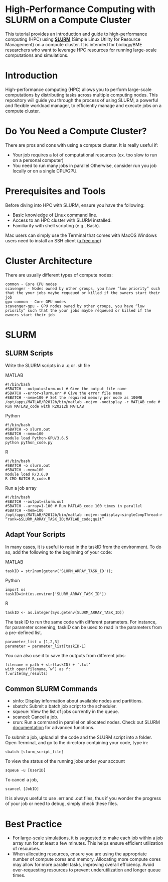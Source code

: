 # High-Performance Computing with SLURM on a Compute Cluster

This tutorial provides an introduction and guide to high-performance computing (HPC) using [**SLURM**](https://slurm.schedmd.com/documentation.html) (Simple Linux Utility for Resource Management) on a compute cluster. It is intended for biology/BME researchers who want to leverage HPC resources for running large-scale computations and simulations.

# Introduction
High-performance computing (HPC) allows you to perform large-scale computations by distributing tasks across multiple computing nodes. This repository will guide you through the process of using SLURM, a powerful and flexible workload manager, to efficiently manage and execute jobs on a compute cluster.

# Do You Need a Compute Cluster?
There are pros and cons with using a compute cluster. It is really useful if:
+ Your job requires a lot of computational resources (ex. too slow to run on a personal computer)
+ You need to run many jobs in parallel
Otherwise, consider run you job locally or on a single CPU/GPU.

# Prerequisites and Tools
Before diving into HPC with SLURM, ensure you have the following:
+ Basic knowledge of Linux command line.
+ Access to an HPC cluster with SLURM installed.
+ Familiarity with shell scripting (e.g., Bash).

Mac users can simply use the Terminal that comes with MacOS
Windows users need to install an SSH client ([a free one](https://www.chiark.greenend.org.uk/~sgtatham/putty/latest.html ))

# Cluster Architecture

There are usually different types of compute nodes:
```
common - Core CPU nodes
scavenger - Nodes owned by other groups, you have “low priority” such that the your jobs maybe requeued or killed if the owners start their job
gpu-common - Core GPU nodes
scavenger-gpu - GPU nodes owned by other groups, you have “low priority” such that the your jobs maybe requeued or killed if the owners start their job
```
# SLURM 

## SLURM Scripts
Write the SLURM scripts in a .q or .sh file

MATLAB
```
#!/bin/bash
#SBATCH --output=slurm.out # Give the output file name
#SBATCH --error=slurm.err # Give the error file name
#SBATCH --mem=100 # Set the required memory per node as 100MB
/opt/apps/MATLAB/R2012b/bin/matlab -nojvm -nodisplay -r MATLAB_code # Run MATLAB_code with R20212b MATLAB
```

Python
```
#!/bin/bash
#SBATCH -o slurm.out
#SBATCH --mem=100
module load Python-GPU/3.6.5
python python_code.py
```

R
```
#!/bin/bash
#SBATCH -o slurm.out
#SBATCH --mem=100
module load R/3.6.0
R CMD BATCH R_code.R
```

Run a job array
```
#!/bin/bash
#SBATCH --output=slurm.out
#SBATCH --array=1-100 # Run MATLAB_code 100 times in parallel
#SBATCH --mem=100
/opt/apps/MATLAB/R2012b/bin/matlab -nojvm-nodisplay–singleCompThread-r “rank=$SLURM_ARRAY_TASK_ID;MATLAB_code;quit”
```
## Adapt Your Scripts
In many cases, it is useful to read in the taskID from the environment. To do so, add the following to the beginning of your code:

MATLAB
```
taskID = str2num(getenv('SLURM_ARRAY_TASK_ID'));
```
Python
```
import os
taskID=int(os.environ['SLURM_ARRAY_TASK_ID'])
```
R
```
taskID <- as.integer(Sys.getenv(SLURM_ARRAY_TASK_ID)) 
```

The task ID to run the same code with different parameters. For instance, for parameter screening, taskID can be used to read in the parameters from a pre-defined list. 
```
parameter_list = [1,2,3]
parameter = parameter_list[taskID-1]
```
You can also use it to save the outputs from different jobs:
```
filename = path + str(taskID) + ‘.txt’
with open(filename,’w’) as f:
f.write(my_results)
```

## Common SLURM Commands
+ sinfo: Display information about available nodes and partitions.
+ sbatch: Submit a batch job script to the scheduler.
+ squeue: View the list of jobs currently in the queue.
+ scancel: Cancel a job.
+ srun: Run a command in parallel on allocated nodes.
Check out SLURM [documentation](https://slurm.schedmd.com/documentation.html) for advanced functions.

To submit a job, upload all the code and the SLURM script into a folder. Open Terminal, and go to the directory containing your code, type in:
```
sbatch [slurm_script_file]
```
To view the status of the running jobs under your account
```
squeue -u [UserID]
```
To cancel a job,
```
scancel [JobID]
```
It is always useful to use .err and .out files, thus if you wonder the progress of your job or need to debug, simply check these files. 


# Best Practice
+ For large-scale simulations, it is suggested to make each job within a job array run for at least a few minutes. This helps ensure efficient utilization of resources.
+ When allocating resources, ensure you are using the appropriate number of compute cores and memory. Allocating more compute cores may allow for more parallel tasks, improving overall efficiency. Avoid over-requesting resources to prevent underutilization and longer queue times.

